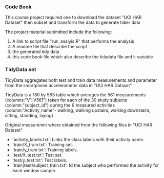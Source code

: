 ### Code Book

This course project required one to download the dataset "UCI HAR Dataset" 
then subset and transform the data to generate tidier data  

The project material subimitted include the following:
1) A link to script file "run_analyis.R" that performs the analysis 
2) A readme file that describe the script
3) the generated tidy data
4) this code book file which also describe the tidydata file and it variable


### TidyData set

TidyData aggregates both test and train data measurements and parameter
from the smartphone accelerometer data in "UCI HAR Dataset"

TidyData is a 180 by 563 table which averages the 561 measurements (columns:"V1-V561")
taken for each of the 30 study subjects (column:"subject_id") during the 6 measured
activities (column:"Activity_name"- walking, walking upstairs, walking downstairs,
sitting, standing, laying)

Original measuremnt where obtained from the following files in "UCI HAR Dataset"

- 'activity_labels.txt': Links the class labels with their activity name.
- 'train/X_train.txt': Training set.
- 'train/y_train.txt': Training labels.
- 'test/X_test.txt': Test set.
- 'test/y_test.txt': Test labels.
- 'train|test/subject_train.txt': Id the subject who performed the activity for each window sample. 